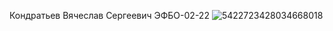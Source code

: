 Кондратьев Вячеслав Сергеевич ЭФБО-02-22
![5422723428034668018](https://github.com/user-attachments/assets/aa6c20f5-e004-4298-9f92-b5c84f804598)
